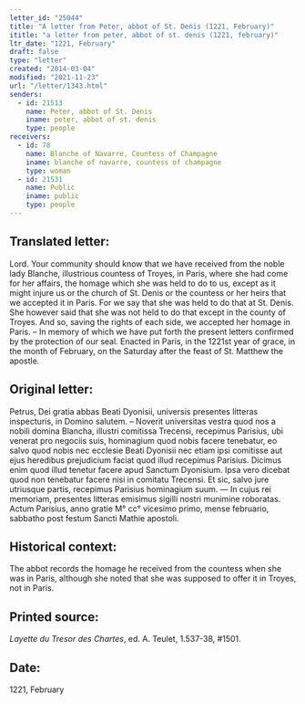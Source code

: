 ```yaml
---
letter_id: "25044"
title: "A letter from Peter, abbot of St. Denis (1221, February)"
ititle: "a letter from peter, abbot of st. denis (1221, february)"
ltr_date: "1221, February"
draft: false
type: "letter"
created: "2014-03-04"
modified: "2021-11-23"
url: "/letter/1343.html"
senders:
  - id: 21513
    name: Peter, abbot of St. Denis
    iname: peter, abbot of st. denis
    type: people
receivers:
  - id: 78
    name: Blanche of Navarre, Countess of Champagne
    iname: blanche of navarre, countess of champagne
    type: woman
  - id: 21531
    name: Public
    iname: public
    type: people
---
```

<h2> Translated letter:</h2>Lord.  Your community should know that we have received from the noble lady Blanche, illustrious countess of Troyes, in Paris, where she had come for her affairs, the homage which she was held to do to us, except as it might injure us or the church of St. Denis or the countess or her heirs that we accepted it in Paris.  For we say that she was held to do that at St. Denis.  She however said that she was not held to do that except in the county of Troyes.   And so, saving the rights of each side, we accepted her homage in Paris. – In memory of which we have put forth the present letters confirmed by the protection of our seal.  Enacted in Paris, in the 1221st year of grace, in the month of February, on the Saturday after the feast of St. Matthew the apostle.
<h2 class="mt-4"> Original letter:</h2>Petrus, Dei gratia abbas Beati Dyonisii, universis presentes litteras inspecturis, in Domino salutem. – Noverit universitas vestra quod nos a nobili domina Blancha, illustri comitissa Trecensi, recepimus Parisius, ubi venerat pro negociis suis, hominagium quod nobis facere tenebatur, eo salvo quod nobis nec ecclesie Beati Dyonisii nec etiam ipsi comitisse aut ejus heredibus prejudicium faciat quod illud recepimus Parisius. Dicimus enim quod illud tenetur facere apud Sanctum Dyonisium. Ipsa vero dicebat quod non tenebatur facere nisi in comitatu Trecensi. Et sic, salvo jure utriusque partis, recepimus Parisius hominagium suum. — In cujus rei memoriam, presentes litteras emisimus sigilli nostri munimine roboratas.   Actum Parisius, anno gratie M° cc° vicesimo primo, mense februario, sabbatho post festum Sancti Mathie apostoli.
<h2 class="mt-4"> Historical context:</h2>The abbot records the homage he received from the countess when she was in Paris, although she noted that she was supposed to offer it in Troyes, not in Paris.
<h2 class="mt-4"> Printed source:</h2><p><em>Layette du Tresor des Chartes</em>, ed. A. Teulet, 1.537-38, #1501.</p><h2 class="mt-4"> Date:</h2>1221, February